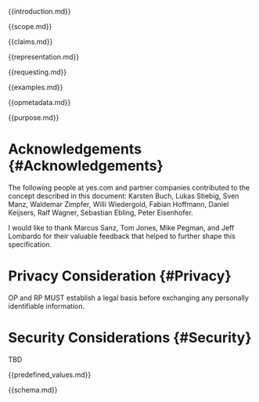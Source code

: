 
{{introduction.md}}

{{scope.md}}

{{claims.md}}

{{representation.md}}

{{requesting.md}}

{{examples.md}}

{{opmetadata.md}}

{{purpose.md}}


# Acknowledgements {#Acknowledgements}
      
The following people at yes.com and partner companies contributed to the concept described in this document: Karsten Buch, Lukas Stiebig, Sven Manz, Waldemar Zimpfer, Willi Wiedergold, Fabian Hoffmann, Daniel Keijsers, Ralf Wagner, Sebastian Ebling, Peter Eisenhofer.
      
I would like to thank Marcus Sanz, Tom Jones, Mike Pegman, and Jeff Lombardo for their valuable feedback that helped to further shape this specification. 

# Privacy Consideration {#Privacy}
OP and RP MUST establish a legal basis before exchanging any personally identifiable information.

# Security Considerations {#Security}
      
TBD

{{predefined_values.md}}

{{schema.md}}

